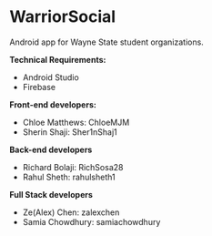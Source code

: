 # WarriorSocial
Android app for Wayne State student organizations.

**Technical Requirements:**
* Android Studio
* Firebase 

**Front-end developers:**
* Chloe Matthews: ChloeMJM
* Sherin Shaji: Sher1nShaj1

**Back-end developers**
* Richard Bolaji:  RichSosa28
* Rahul Sheth: rahulsheth1

**Full Stack developers** 
* Ze(Alex) Chen:  zalexchen
* Samia Chowdhury: samiachowdhury
